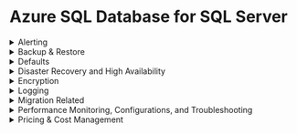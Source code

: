 # Azure SQL Database for SQL Server

<details>
  <summary>Alerting</summary>
  
# Alerting

**Azure SQL Server with 5 Azure SQL databases - can you get alert for overall CPU consumption?** - Yes, monitor the resource group
- https://docs.microsoft.com/en-us/azure/azure-monitor/platform/alerts-overview


</details>

<details>
  <summary>Backup & Restore</summary>
  
# Backup & Restore

**Can you backup with Azure Backup?** - yes

**Can Azure Backup restore a database backup to another server?** - yes

</details>

<details>
  <summary>Defaults</summary>
  
# Defaults

**FORCE_PLAN?** - ON

**CREATE_INDEX** - OFF

**DROP_INDEX** - OFF

  </summary>
</details>

<details>
  <summary>Disaster Recovery and High Availability</summary>
  
# Disaster Recovery and High Availability

### Scenario: Goal 1: Want at least 2 readable copies of `Sales` database. Goal 2: Ensure that `Sales` remains available if a datacenter fails. How?

**Use Business Critical tier with Availability Zone**
- Premium or Business Critical tiers both leverage the **Premium availability model**
- "Premium availability" integrates compute resources (sqlservr.exe process) and storage (locally attached SSD) on a single node
- High availability is achieved by replicating both compute and storage to additional nodes creating a three to four-node cluster
- By default, the cluster of nodes for the premium availability model is created in the same datacenter
- Azure SQL Database can place different replicas of the Business Critical database to different availability zones in the same region
- To eliminate a single point of failure, the control ring is also duplicated across multiple zones as three gateway rings (GW)
- Reference: https://docs.microsoft.com/en-us/azure/azure-sql/database/high-availability-sla

**Want auto failover without data loss if data center fails - how?**
- Azure SQL Database Premium with Zone Redundancy

  </summary>
</details>

<details>
  <summary>Encryption</summary>
  
# Encryption

**How to set correct Azure Key Vault policy for column encryption and Always Encrypted?**
- `Set-AzKeyVaultAccessPolicy ... -PermissionsToKeys create,get,wrapKey,unwrapKey,sign,verify,list`
- https://docs.microsoft.com/en-us/azure/azure-sql/database/always-encrypted-azure-key-vault-configure?tabs=azure-powershell
- https://www.testpreptraining.com/tutorial/configuring-always-encrypted-by-using-azure-key-vault/

  </summary>
</details>

<details>
  <summary>Logging</summary>
  
# Logging 

### Log retention - Storage Accounts

**Default for SQL Insights for storage account?**

**What if you put a specific value in for SQL Insights retention?** - this will override the default

### Log retention - Log Analytics Workspace retention

**Configured as part of the workspace or as SQL server config?** - LAW

  </summary>
</details>


<details>
  <summary>Migration Related</summary>
  
# Migration Related

**SQL on local VM - how to assess compatibility with Azure SQL Database?** - Azure Database Migration **Assistant**

  </summary>
</details>

<details>
  <summary>Performance Monitoring, Configurations, and Troubleshooting</summary>
  
# Performance Monitoring, Configurations, and Troubleshooting

**Long running query - how to view execution plan?** - Live Query Statistics

**What DMV to see resource utilization?**
- `sys.resource_stats` returns CPU usage and storage data for an Azure SQL Database. It has database_name and start_time columns.
- https://docs.microsoft.com/en-us/sql/relational-databases/system-catalog-views/sys-resource-stats-azure-sql-database


  </summary>
</details> 



<details>
  <summary>Pricing & Cost Management</summary>
  
# Pricing & Cost Management

**Need 50,000 IOPs - what tier?**
- Business Critical or Hyperscale

### Serverless

**When to use?** - unpredictable usage pattern

**Can you pause databases due to inactivity?**
- Yes, Azure has an inactivity "Pause" option **for serverless**
- When the next user hits the database, it will be availabile within one minute if it is in a paused state
- https://docs.microsoft.com/en-us/azure/azure-sql/database/serverless-tier-overview

  </summary>
</details> 
